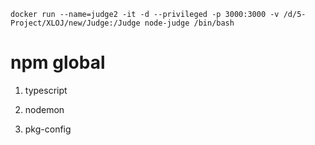 ```shell
docker run --name=judge2 -it -d --privileged -p 3000:3000 -v /d/5-Project/XLOJ/new/Judge:/Judge node-judge /bin/bash
```

# npm global

1. typescript

2. nodemon

1. pkg-config